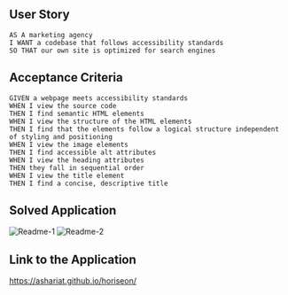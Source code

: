 ## User Story
```
AS A marketing agency
I WANT a codebase that follows accessibility standards
SO THAT our own site is optimized for search engines
```

## Acceptance Criteria
```
GIVEN a webpage meets accessibility standards
WHEN I view the source code
THEN I find semantic HTML elements
WHEN I view the structure of the HTML elements
THEN I find that the elements follow a logical structure independent of styling and positioning
WHEN I view the image elements
THEN I find accessible alt attributes
WHEN I view the heading attributes
THEN they fall in sequential order
WHEN I view the title element
THEN I find a concise, descriptive title
```

## Solved Application
![Readme-1](https://user-images.githubusercontent.com/88262115/146667981-f7e5583e-cace-4fda-bce1-cd3f35425293.jpg)
![Readme-2](https://user-images.githubusercontent.com/88262115/146667983-5a5ec38f-1a06-4611-af17-ce8326388208.jpg)

## Link to the Application
https://ashariat.github.io/horiseon/

